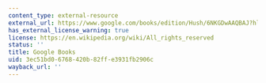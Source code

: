 ```yaml
---
content_type: external-resource
external_url: https://www.google.com/books/edition/Hush/6NKGDwAAQBAJ?hl=en&gbpv=1
has_external_license_warning: true
license: https://en.wikipedia.org/wiki/All_rights_reserved
status: ''
title: Google Books
uid: 3ec51bd0-6768-420b-82ff-e3931fb2906c
wayback_url: ''
---
```

